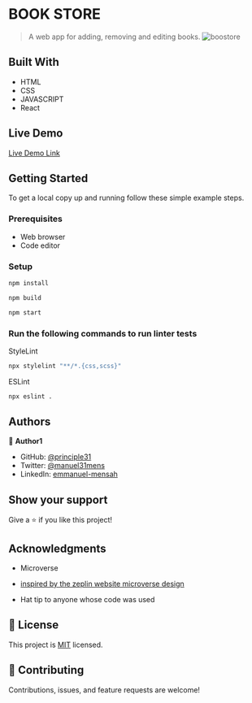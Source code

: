 # BOOK STORE
> A web app for adding, removing and editing books.
![boostore](https://user-images.githubusercontent.com/90258833/175336366-e6b32763-cb67-4ab2-b3a6-d97bd53d6639.png)

## Built With

- HTML
- CSS
- JAVASCRIPT
- React

## Live Demo 
[Live Demo Link]( https://principles31.github.io/Book_Store/)



## Getting Started


To get a local copy up and running follow these simple example steps.

### Prerequisites

- Web browser
- Code editor

### Setup


```bash
npm install
```

```bash
npm build
```

```bash
npm start
```

### Run the following commands to run linter tests


StyleLint
```bash
npx stylelint "**/*.{css,scss}"
```

ESLint
```bash
npx eslint .
```



## Authors

👤 **Author1**
- GitHub: [@principle31](https://github.com/principles31)
- Twitter: [@manuel31mens](https://Twiter.com/@Manuel31mens)
- LinkedIn: [emmanuel-mensah](www.linkedin.com/in/emmanuel-mensah-6a044922a)


## Show your support

Give a ⭐️ if you like this project!

## Acknowledgments

- Microverse
- [inspired by the zeplin website microverse design](https://zeplin.io/)

- Hat tip to anyone whose code was used

## 📝 License

This project is [MIT](https://git@github.com:principles31/Book_Store.git/dev/LICENSE) licensed.

## 🤝 Contributing

Contributions, issues, and feature requests are welcome!
